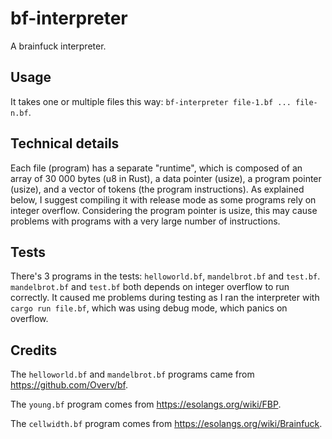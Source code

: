 # bf-interpreter

A brainfuck interpreter.

## Usage

It takes one or multiple files this way: `bf-interpreter file-1.bf ... file-n.bf`.

## Technical details

Each file (program) has a separate "runtime", which is composed of an array of 30 000 bytes (u8 in Rust), a data pointer (usize), a program pointer (usize), and a vector of tokens (the program instructions). As explained below, I suggest compiling it with release mode as some programs rely on integer overflow. Considering the program pointer is usize, this may cause problems with programs with a very large number of instructions.

## Tests

There's 3 programs in the tests: `helloworld.bf`, `mandelbrot.bf` and `test.bf`. `mandelbrot.bf` and `test.bf` both depends on integer overflow to run correctly. It caused me problems during testing as I ran the interpreter with `cargo run file.bf`, which was using debug mode, which panics on overflow.

## Credits

The `helloworld.bf` and `mandelbrot.bf` programs came from https://github.com/Overv/bf.

The `young.bf` program comes from https://esolangs.org/wiki/FBP.

The `cellwidth.bf` program comes from https://esolangs.org/wiki/Brainfuck.
